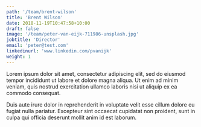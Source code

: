 ```yaml
---
path: '/team/brent-wilson'
title: 'Brent Wilson'
date: 2018-11-19T10:47:58+10:00
draft: false
image: '/team/peter-van-eijk-711986-unsplash.jpg'
jobtitle: 'Director'
email: 'peter@test.com'
linkedinurl: 'www.linkedin.com/pvanijk'
weight: 1
---
```


Lorem ipsum dolor sit amet, consectetur adipiscing elit, sed do eiusmod tempor incididunt ut labore et dolore magna aliqua. Ut enim ad minim veniam, quis nostrud exercitation ullamco laboris nisi ut aliquip ex ea commodo consequat.

Duis aute irure dolor in reprehenderit in voluptate velit esse cillum dolore eu fugiat nulla pariatur. Excepteur sint occaecat cupidatat non proident, sunt in culpa qui officia deserunt mollit anim id est laborum.
